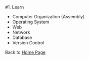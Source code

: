 #1. Learn

- Computer Organization (Assembly)
- Operating System
- Web
- Network
- Database
- Version Control

Back to [Home Page](../README.md)
